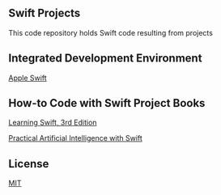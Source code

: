 ## Swift Projects

This code repository holds Swift code resulting from projects

## Integrated Development Environment

[Apple Swift](https://www.apple.com/swift/)

## How-to Code with Swift Project Books

[Learning Swift, 3rd Edition](https://www.oreilly.com/library/view/learning-swift-3rd/9781491987568/)

[Practical Artificial Intelligence with Swift](https://www.oreilly.com/library/view/practical-artificial-intelligence/9781492044802/)

## License
[MIT](https://choosealicense.com/licenses/mit/)
